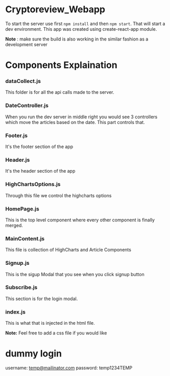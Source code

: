 # Cryptoreview_Webapp

To start the server use first `npm install` and then `npm start`. That will start a dev environment. This app was created using create-react-app module.

**Note** : make sure the build is also working in the similar fashion as a development server

# Components Explaination

### dataCollect.js

This folder is for all the api calls made to the server.

### DateController.js

When you run the dev server in middle right you would see 3 controllers which move the articles based on the date. This part controls that.

### Footer.js

It's the footer section of the app

### Header.js

It's the header section of the app

### HighChartsOptions.js

Through this file we control the highcharts options

### HomePage.js

This is the top level component where every other component is finally merged.

### MainContent.js

This file is collection of HighCharts and Article Components

### Signup.js

This is the sigup Modal that you see when you click signup button

### Subscribe.js

This section is for the login modal.

### index.js

This is what that is injected in the html file.

**Note:** Feel free to add a css file if you would like

# dummy login

username: temp@mailinator.com
password: temp1234TEMP
